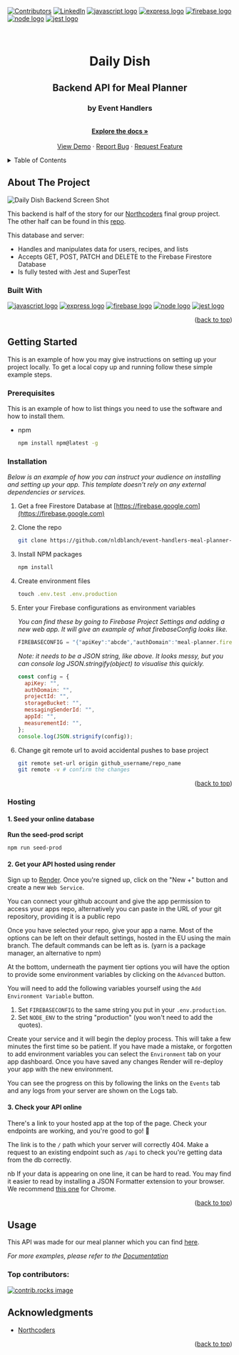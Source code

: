 <a id="readme-top"></a>

[![Contributors][contributors-shield]][contributors-url]
[![LinkedIn][linkedin-shield]][linkedin-url]
<a href="https://developer.mozilla.org/en-US/docs/Web/JavaScript"><img src="https://img.shields.io/badge/JavaScript-323330?style=for-the-badge&logo=javascript&logoColor=F7DF1E" alt="javascript logo"></a> <a href="https://expressjs.com"><img src="https://img.shields.io/badge/Express%20js-000000?style=for-the-badge&logo=express&logoColor=white" alt="express logo"/></a> <a href="https://firebase.google.com"><img src="https://img.shields.io/badge/firebase-ffca28?style=for-the-badge&logo=firebase&logoColor=black" alt="firebase logo"></a> <a href="https://nodejs.org/en"><img src="https://img.shields.io/badge/Node%20js-339933?style=for-the-badge&logo=nodedotjs&logoColor=white" alt="node logo"></a> <a href="https://jestjs.io"><img src="https://img.shields.io/badge/Jest-C21325?style=for-the-badge&logo=jest&logoColor=white" alt="jest logo" /></a>
<!-- PROJECT LOGO -->
<br />
<div align="center">
<h1>Daily Dish</h1>
  <h2 align="center">Backend API for Meal Planner</h2>
  <h3 align="center">by Event Handlers</h3>

  <p align="center">
    <br />
    <a href="https://github.com/nldblanch/event-handlers-meal-planner-BE"><strong>Explore the docs »</strong></a>
    <br />
    <br />
    <a href="https://event-handlers-meal-planner-be.onrender.com/api">View Demo</a>
    ·
    <a href="https://github.com/nldblanch/event-handlers-meal-planner-BE/issues/new?labels=bug&template=bug-report---.md">Report Bug</a>
    ·
    <a href="https://github.com/nldblanch/event-handlers-meal-planner-BE/issues/new?labels=enhancement&template=feature-request---.md">Request Feature</a>
  </p>
</div>

<!-- TABLE OF CONTENTS -->
<details>
  <summary>Table of Contents</summary>
  <ol>
    <li>
      <a href="#about-the-project">About The Project</a>
      <ul>
        <li><a href="#built-with">Built With</a></li>
      </ul>
    </li>
    <li>
      <a href="#getting-started">Getting Started</a>
      <ul>
        <li><a href="#prerequisites">Prerequisites</a></li>
        <li><a href="#installation">Installation</a></li>
        <li><a href="#hosting">Hosting</a></li>
      </ul>
    </li>
    <li><a href="#usage">Usage</a></li>
    <li><a href="#acknowledgments">Acknowledgments</a></li>
  </ol>
</details>

<!-- ABOUT THE PROJECT -->

## About The Project

![Daily Dish Backend Screen Shot][product-screenshot]

This backend is half of the story for our [Northcoders][NC-url] final group project. The other half can be found in this [repo][FE-repo-url].

This database and server:

- Handles and manipulates data for users, recipes, and lists
- Accepts GET, POST, PATCH and DELETE to the Firebase Firestore Database
- Is fully tested with Jest and SuperTest

### Built With

<a href="https://developer.mozilla.org/en-US/docs/Web/JavaScript"><img src="https://img.shields.io/badge/JavaScript-323330?style=for-the-badge&logo=javascript&logoColor=F7DF1E" alt="javascript logo"></a> <a href="https://expressjs.com"><img src="https://img.shields.io/badge/Express%20js-000000?style=for-the-badge&logo=express&logoColor=white" alt="express logo"/></a> <a href="https://firebase.google.com"><img src="https://img.shields.io/badge/firebase-ffca28?style=for-the-badge&logo=firebase&logoColor=black" alt="firebase logo"></a> <a href="https://nodejs.org/en"><img src="https://img.shields.io/badge/Node%20js-339933?style=for-the-badge&logo=nodedotjs&logoColor=white" alt="node logo"></a> <a href="https://jestjs.io"><img src="https://img.shields.io/badge/Jest-C21325?style=for-the-badge&logo=jest&logoColor=white" alt="jest logo" /></a>

<p align="right">(<a href="#readme-top">back to top</a>)</p>

<!-- GETTING STARTED -->

## Getting Started

This is an example of how you may give instructions on setting up your project locally.
To get a local copy up and running follow these simple example steps.

### Prerequisites

This is an example of how to list things you need to use the software and how to install them.

- npm
  ```sh
  npm install npm@latest -g
  ```

### Installation

_Below is an example of how you can instruct your audience on installing and setting up your app. This template doesn't rely on any external dependencies or services._

1. Get a free Firestore Database at [https://firebase.google.com](https://firebase.google.com)
2. Clone the repo
   ```sh
   git clone https://github.com/nldblanch/event-handlers-meal-planner-BE.git
   ```
3. Install NPM packages
   ```sh
   npm install
   ```
4. Create environment files
   ```js
   touch .env.test .env.production
   ```
5. Enter your Firebase configurations as environment variables

   _You can find these by going to Firebase Project Settings and adding a new web app. It will give an example of what firebaseConfig looks like._

   ```js
   FIREBASECONFIG = "{"apiKey":"abcde","authDomain":"meal-planner.firebaseapp.com","projectId":"meal-planner","storageBucket":"meal-planner.appspot.com","messagingSenderId":"12345","appId":"1:12345:web:da1b2c3","measurementId":"G-A0B1C2"}"
   ```

   _Note: it needs to be a JSON string, like above. It looks messy, but you can console log JSON.stringify(object) to visualise this quickly._

   ```js
   const config = {
     apiKey: "",
     authDomain: "",
     projectId: "",
     storageBucket: "",
     messagingSenderId: "",
     appId: "",
     measurementId: "",
   };
   console.log(JSON.strignify(config));
   ```

6. Change git remote url to avoid accidental pushes to base project
   ```sh
   git remote set-url origin github_username/repo_name
   git remote -v # confirm the changes
   ```

<p align="right">(<a href="#readme-top">back to top</a>)</p>

### Hosting

#### 1. Seed your online database

**Run the seed-prod script**

```bash
npm run seed-prod
```

#### 2. Get your API hosted using render

Sign up to [Render](https://render.com/). Once you're signed up, click on the "New +" button and create a new `Web Service`.

You can connect your github account and give the app permission to access your apps repo, alternatively you can paste in the URL of your git repository, providing it is a public repo

Once you have selected your repo, give your app a name. Most of the options can be left on their default settings, hosted in the EU using the main branch. The default commands can be left as is. (yarn is a package manager, an alternative to npm)

At the bottom, underneath the payment tier options you will have the option to provide some environment variables by clicking on the `Advanced` button.

You will need to add the following variables yourself using the `Add Environment Variable` button.

1. Set `FIREBASECONFIG` to the same string you put in your `.env.production`.
2. Set `NODE_ENV` to the string "production" (you won't need to add the quotes).

Create your service and it will begin the deploy process. This will take a few minutes the first time so be patient. If you have made a mistake, or forgotten to add environment variables you can select the `Environment` tab on your app dashboard. Once you have saved any changes Render will re-deploy your app with the new environment.

You can see the progress on this by following the links on the `Events` tab and any logs from your server are shown on the Logs tab.

#### 3. Check your API online

There's a link to your hosted app at the top of the page. Check your endpoints are working, and you're good to go! 🎉

The link is to the `/` path which your server will correctly 404. Make a request to an existing endpoint such as `/api` to check you're getting data from the db correctly.

nb If your data is appearing on one line, it can be hard to read. You may find it easier to read by installing a JSON Formatter extension to your browser. We recommend [this one](https://chrome.google.com/webstore/detail/json-formatter/bcjindcccaagfpapjjmafapmmgkkhgoa?hl=en) for Chrome.

<p align="right">(<a href="#readme-top">back to top</a>)</p>

## Usage

This API was made for our meal planner which you can find [here][FE-host].

_For more examples, please refer to the [Documentation](https://example.com)_

### Top contributors:

<a href="https://github.com/nldblanch/event-handlers-meal-planner-BE/graphs/contributors">
  <img src="https://contrib.rocks/image?repo=nldblanch/event-handlers-meal-planner-BE" alt="contrib.rocks image" />
</a>

## Acknowledgments

- [Northcoders][NC-url]

<p align="right">(<a href="#readme-top">back to top</a>)</p>

<!-- MARKDOWN LINKS & IMAGES -->

[FE-repo-url]: https://github.com/coderRaph1/FE---Meal-Planner
[NC-url]: https://northcoders.com
[contributors-shield]: https://img.shields.io/github/contributors/nldblanch/event-handlers-meal-planner-BE.svg?style=for-the-badge
[contributors-url]: https://github.com/nldblanch/event-handlers-meal-planner-BE/graphs/contributors
[linkedin-shield]: https://img.shields.io/badge/-LinkedIn-black.svg?style=for-the-badge&logo=linkedin&colorB=555
[linkedin-url]: https://linkedin.com/in/nathanblanch
[product-screenshot]: https://github.com/user-attachments/assets/51a926c7-bfd9-4ae9-a045-6b7acdc99d1b
[FE-host]: https://google.com
